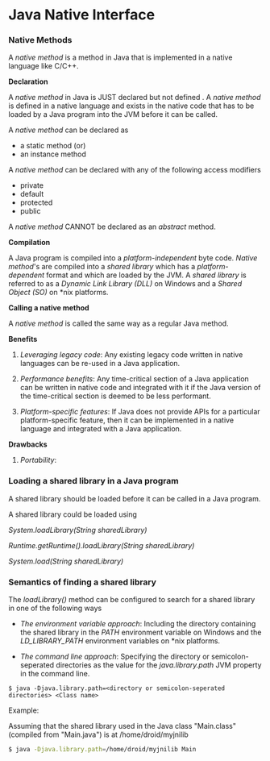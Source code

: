 # Java Native Interface

### Native Methods

A *native method* is a method in Java that is implemented in a native language like C/C++. 

**Declaration**

A *native method* in Java is JUST declared but not defined . A *native method* is defined in a native language and exists in the native code that has to be loaded by a Java program into the JVM before it can be called.

A *native method* can be declared as

* a static method (or)
* an instance method

A *native method* can be declared with any of the following access modifiers

* private
* default
* protected
* public

A *native method* CANNOT be declared as an *abstract* method.

**Compilation**

A Java program is compiled into a *platform-independent* byte code. 
*Native method*'s are compiled into a *shared library* which has a *platform-dependent* format and which are loaded by the JVM. 
A *shared library* is referred to as a *Dynamic Link Library (DLL)* on Windows and a *Shared Object (SO)* on \*nix platforms.  

**Calling a native method**

 A *native method* is called the same way as a regular Java method.
 
 **Benefits**
 
 1) *Leveraging legacy code*: Any existing legacy code written in native languages can be re-used in a Java application.
 
 2) *Performance benefits*: Any time-critical section of a Java application can be written in native code and integrated with it if the Java version of the time-critical section is deemed to be less performant.
 
 3) *Platform-specific features*: If Java does not provide APIs for a particular platform-specific feature, then it can be implemented in a native language and integrated with a Java application.
 
 **Drawbacks**
 
 1) *Portability*:   


### Loading a shared library in a Java program

A shared library should be loaded before it can be called in a Java program. 

A shared library could be loaded using

*System.loadLibrary(String sharedLibrary)*



*Runtime.getRuntime().loadLibrary(String sharedLibrary)*



*System.load(String sharedLibrary)*


### Semantics of finding a shared library

The *loadLibrary()* method can be configured to search for a shared library in one of the following ways 

* *The environment variable approach*: Including the directory containing the shared library in the *PATH* environment variable on Windows and the *LD_LIBRARY_PATH* environment variables on \*nix platforms.

* *The command line approach*: Specifying the directory or semicolon-seperated directories as the value for the *java.library.path* JVM property in the command line. 

```
$ java -Djava.library.path=<directory or semicolon-seperated directories> <Class name>
```

Example:

Assuming that the shared library used in the Java class "Main.class" (compiled from "Main.java") is at /home/droid/myjnilib

```sh
$ java -Djava.library.path=/home/droid/myjnilib Main
```
